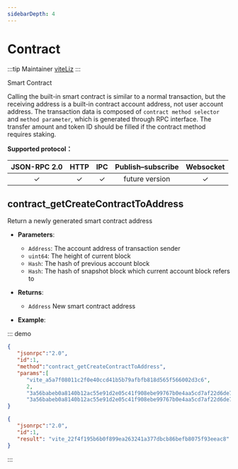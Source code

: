 ```yaml
---
sidebarDepth: 4
---
```


# Contract

:::tip Maintainer
[viteLiz](https://github.com/viteLiz)
:::

Smart Contract

Calling the built-in smart contract is similar to a normal transaction, but the receiving address is a built-in contract account address, not user account address.
The transaction data is composed of `contract method selector` and `method parameter`, which is generated through RPC interface. 
The transfer amount and token ID should be filled if the contract method requires staking.

**Supported protocol：**

|  JSON-RPC 2.0  | HTTP | IPC |Publish–subscribe |Websocket |
|:------------:|:-----------:|:-----:|:-----:|:-----:|
| &#x2713;|  &#x2713; |  &#x2713; |future version| &#x2713; |

## contract_getCreateContractToAddress
Return a newly generated smart contract address

- **Parameters**: 

  * `Address`: The account address of transaction sender
  * `uint64`: The height of current block
  * `Hash`: The hash of previous account block
  * `Hash`: The hash of snapshot block which current account block refers to

- **Returns**: 
	- `Address` New smart contract address

- **Example**:


::: demo


```json tab:Request
{  
   "jsonrpc":"2.0",
   "id":1,
   "method":"contract_getCreateContractToAddress",
   "params":[
      "vite_a5a7f08011c2f0e40ccd41b5b79afbfb818d565f566002d3c6", 
      2, 
      "3a56babeb0a8140b12ac55e91d2e05c41f908ebe99767b0e4aa5cd7af22d6de7", 
      "3a56babeb0a8140b12ac55e91d2e05c41f908ebe99767b0e4aa5cd7af22d6de7"]
}
```

```json tab:Response
{  
   "jsonrpc":"2.0",
   "id":1,
   "result": "vite_22f4f195b6b0f899ea263241a377dbcb86befb8075f93eeac8"
}
```
:::
